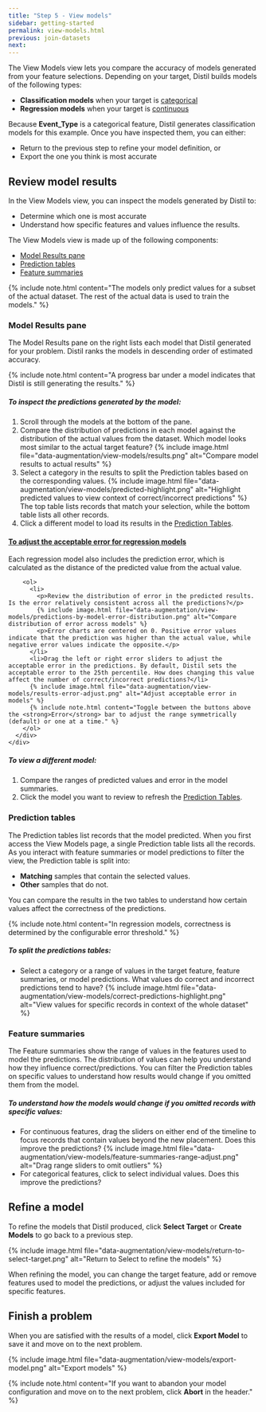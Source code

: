 ```yaml
---
title: "Step 5 - View models"
sidebar: getting-started
permalink: view-models.html
previous: join-datasets
next:
---
```


The View Models view lets you compare the accuracy of models generated from your feature selections. Depending on your target, Distil builds models of the following types:

- **Classification models** when your target is <a href="#" data-toggle="tooltip" data-original-title="Has a finite set of categories reused across records">categorical</a>
- **Regression models** when your target is <a href="#" data-toggle="tooltip" data-original-title="Has values that are real numbers">continuous</a>

Because **Event_Type** is a categorical feature, Distil generates classification models for this example. Once you have inspected them, you can either:

- Return to the previous step to refine your model definition, or
- Export the one you think is most accurate

## Review model results ##

In the View Models view, you can inspect the models generated by Distil to: 

- Determine which one is most accurate
- Understand how specific features and values influence the results. 

The View Models view is made up of the following components:

- [Model Results pane](#model-results-pane)
- [Prediction tables](#prediction-tables)
- [Feature summaries](#feature-summaries)

{% include note.html content="The models only predict values for a subset of the actual dataset. The rest of the actual data is used to train the models." %}

### Model Results pane ###

The Model Results pane on the right lists each model that Distil generated for your problem. Distil ranks the models in descending order of estimated accuracy.

{% include note.html content="A progress bar under a model indicates that Distil is still generating the results." %}

<h5 class="procedure">To inspect the predictions generated by the model:</h5>

1. Scroll through the models at the bottom of the pane.
2. Compare the distribution of predictions in each model against the distribution of the actual values from the dataset. Which model looks most similar to the actual target feature?
   {% include image.html file="data-augmentation/view-models/results.png" alt="Compare model results to actual results" %}
3. Select a category in the results to split the Prediction tables based on the corresponding values.
   {% include image.html file="data-augmentation/view-models/predicted-highlight.png" alt="Highlight predicted values to view context of correct/incorrect predictions" %}
   The top table lists records that match your selection, while the bottom table lists all other records.
4. Click a different model to load its results in the [Prediction Tables](#prediction-tables).

<div class="panel-group" id="accordion">
  <div class="panel panel-default">
    <div class="panel-heading">
      <h4 class="panel-title"><a class="noCrossRef accordion-toggle" data-toggle="collapse" data-parent="#accordion" href="#collapseTwo"><span class="fa fa-plus" aria-hidden="true"></span> To adjust the acceptable error for regression models</a></h4>
    </div>
    <div id="collapseTwo" class="panel-collapse collapse noCrossRef">
      <div class="panel-body">
        Each regression model also includes the prediction error, which is calculated as the distance of the predicted value from the actual value.

        <ol>
          <li>
            <p>Review the distribution of error in the predicted results. Is the error relatively consistent across all the predictions?</p>
            {% include image.html file="data-augmentation/view-models/predictions-by-model-error-distribution.png" alt="Compare distribution of error across models" %}
            <p>Error charts are centered on 0. Positive error values indicate that the prediction was higher than the actual value, while negative error values indicate the opposite.</p>
          </li>
          <li>Drag the left or right error sliders to adjust the acceptable error in the predictions. By default, Distil sets the acceptable error to the 25th percentile. How does changing this value affect the number of correct/incorrect predictions?</li>
          {% include image.html file="data-augmentation/view-models/results-error-adjust.png" alt="Adjust acceptable error in models" %}
          {% include note.html content="Toggle between the buttons above the <strong>Error</strong> bar to adjust the range symmetrically (default) or one at a time." %}
        </ol>
      </div>
    </div>
  </div>
</div>

<h5 class="procedure">To view a different model:</h5>

1. Compare the ranges of predicted values and error in the model summaries.
2. Click the model you want to review to refresh the [Prediction Tables](#prediction-tables).

### Prediction tables ###

The Prediction tables list records that the model predicted. When you first access the View Models page, a single Prediction table lists all the records. As you interact with feature summaries or model predictions to filter the view, the Prediction table is split into:

- **Matching** samples that contain the selected values.
- **Other** samples that do not.

You can compare the results in the two tables to understand how certain values affect the correctness of the predictions. 

{% include note.html content="In regression models, correctness is determined by the configurable error threshold." %}

<h5 class="procedure">To split the predictions tables:</h5>

- Select a category or a range of values in the target feature, feature summaries, or model predictions. What values do correct and incorrect predictions tend to have?
  {% include image.html file="data-augmentation/view-models/correct-predictions-highlight.png" alt="View values for specific records in context of the whole dataset" %}

### Feature summaries ###

The Feature summaries show the range of values in the features used to model the predictions. The distribution of values can help you understand how they influence correct/predictions. You can filter the Prediction tables on specific values to understand how results would change if you omitted them from the model.

<h5 class="procedure">To understand how the models would change if you omitted records with specific values:</h5>

- For continuous features, drag the sliders on either end of the timeline to focus records that contain values beyond the new placement. Does this improve the predictions?
  {% include image.html file="data-augmentation/view-models/feature-summaries-range-adjust.png" alt="Drag range sliders to omit outliers" %}
- For categorical features, click to select individual values. Does this improve the predictions?

## Refine a model ##

To refine the models that Distil produced, click <span class="fa fa-dot-circle-o" aria-hidden="true"></span> **Select Target** or <span class="fa fa-code-fork" aria-hidden="true"></span> **Create Models** to go back to a previous step.

{% include image.html file="data-augmentation/view-models/return-to-select-target.png" alt="Return to Select to refine the models" %}

When refining the model, you can change the target feature, add or remove features used to model the predictions, or adjust the values included for specific features.

## Finish a problem ##

When you are satisfied with the results of a model, click **Export Model** to save it and move on to the next problem.

{% include image.html file="data-augmentation/view-models/export-model.png" alt="Export models" %}

{% include note.html content="If you want to abandon your model configuration and move on to the next problem, click <strong>Abort</strong> in the header." %}